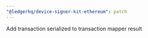 ```yaml
---
"@ledgerhq/device-signer-kit-ethereum": patch
---
```


Add transaction serialized to transaction mapper result
